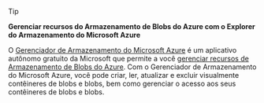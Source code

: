 > [!TIP]
> 
> **Gerenciar recursos do Armazenamento de Blobs do Azure com o Explorer do Armazenamento do Microsoft Azure**
> 
> O [Gerenciador de Armazenamento do Microsoft Azure](https://azure.microsoft.com/features/storage-explorer/) é um aplicativo autônomo gratuito da Microsoft que permite a você [gerenciar recursos de Armazenamento de Blobs do Azure](../articles/vs-azure-tools-storage-explorer-blobs.md). Com o Gerenciador de Armazenamento do Microsoft Azure, você pode criar, ler, atualizar e excluir visualmente contêineres de blobs e blobs, bem como gerenciar o acesso aos seus contêineres de blobs e blobs.


